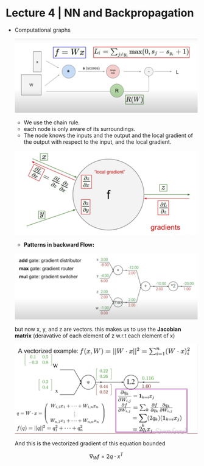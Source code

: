 # Lecture 4 | NN and Backpropagation

- Computational graphs

    ![Lecture%204%20NN%20and%20Backpropagation%20f595c1d71bbe447490fa409cbe78efb2/Untitled.png](Lecture%204%20NN%20and%20Backpropagation%20f595c1d71bbe447490fa409cbe78efb2/Untitled.png)

    - We use the chain rule.
    - each node is only aware of its surroundings.
    - The node knows the inputs and the output and the local gradient of the output with respect to the input, and the local gradient.

    ![Lecture%204%20NN%20and%20Backpropagation%20f595c1d71bbe447490fa409cbe78efb2/Untitled%201.png](Lecture%204%20NN%20and%20Backpropagation%20f595c1d71bbe447490fa409cbe78efb2/Untitled%201.png)

    - **Patterns in backward Flow:**

    ![Lecture%204%20NN%20and%20Backpropagation%20f595c1d71bbe447490fa409cbe78efb2/Untitled%202.png](Lecture%204%20NN%20and%20Backpropagation%20f595c1d71bbe447490fa409cbe78efb2/Untitled%202.png)

    but now x, y, and z are vectors. this makes us to use the **Jacobian matrix** (deravative of each element of z w.r.t each element of x)

    ![Lecture%204%20NN%20and%20Backpropagation%20f595c1d71bbe447490fa409cbe78efb2/Untitled%203.png](Lecture%204%20NN%20and%20Backpropagation%20f595c1d71bbe447490fa409cbe78efb2/Untitled%203.png)

    And this is the vectorized gradient of this equation bounded

    $$\nabla_{W} f=2 q \cdot x^{T}$$